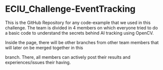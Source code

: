 # ECIU_Challenge-EventTracking
This is the GitHub Repository for any code-example that we used in this challenge. The team is divided in 4 members on which everyone tried to do a basic code to understand the secrets behind AI tracking using OpenCV.

Inside the <Pull requests> page, there will be other branches from other team members that will later on be merged together in this <main> branch. There, all members can actively post their results and experiences/issues their having.
